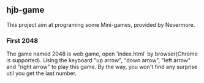 ## hjb-game

This project aim at programing some Mini-games, provided by Nevermore.

### First 2048
The game named 2048 is web game, open 'index.html' by browser(Chrome is supported). Using the keyboard "up arrow", "down arrow", "left arrow" and "right arrow" to play this game. By the way, you won't find any surprise util you get the last number.